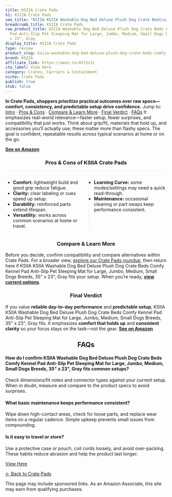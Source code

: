 ```yaml
---
title: KSIIA Crate Pads
h1: KSIIA Crate Pads
seo_title: "KSIIA KSIIA Washable Dog Bed Deluxe Plush Dog Crate Beds\u2026"
breadcrumb_title: KSIIA Crate Pads
raw_product_title: KSIIA Washable Dog Bed Deluxe Plush Dog Crate Beds Comfy Kennel
  Pad Anti-Slip Pet Sleeping Mat for Large, Jumbo, Medium, Small Dogs Breeds, 35"
  x 23", Gray
display_title: KSIIA Crate Pads
type: review
product_slug: ksiia-washable-dog-bed-deluxe-plush-dog-crate-beds-comfy-kennel-pad-ant-4f86e130
brand: KSIIA
affiliate_link: https://amzn.to/42t3sJz
cta_label: View Here
category: Crates, Carriers & Containment
niche: Crate Pads
publish: true
stub: false
---
```


<div id="intro" class="full-width"><p><strong>In Crate Pads, shoppers prioritize practical outcomes over raw specs&mdash;comfort, consistency, and predictable setup drive confidence.</strong> Jump to: <a href="#intro">Intro</a> · <a href="#pros-cons">Pros &amp; Cons</a> · <a href="#compare-more">Compare &amp; Learn More</a> · <a href="#verdict">Final Verdict</a> · <a href="#faqs">FAQs</a> It emphasizes real-world relevance&mdash;faster setup, fewer surprises, and compatibility that just works. Think about grip/fit, materials that hold up, and accessories you’ll actually use; these matter more than flashy specs. The goal is confident, repeatable results across typical scenarios at home or on the go.</p><p><a href="https://amzn.to/42t3sJz" rel="nofollow sponsored noopener" target="_blank"><strong>See on Amazon</strong></a></p></div>
<h3 id="pros-cons" style="text-align:center;">Pros &amp; Cons of KSIIA Crate Pads</h3>
<div class="pc-grid" style="display:grid;grid-template-columns:1fr 1fr;gap:16px;border-top:1px solid #e5e7eb;padding-top:12px;">
  <ul>
    <li><strong>Comfort:</strong> lightweight build and good grip reduce fatigue.</li>
    <li><strong>Clarity:</strong> clear labeling or cues speed up setup.</li>
    <li><strong>Durability:</strong> reinforced parts extend lifespan.</li>
    <li><strong>Versatility:</strong> works across common scenarios at home or travel.</li>
  </ul>
  <ul style="border-left:1px solid #e5e7eb;padding-left:16px;">
    <li><strong>Learning Curve:</strong> some modes/settings may need a quick read-through.</li>
    <li><strong>Maintenance:</strong> occasional cleaning or part swaps keep performance consistent.</li>
  </ul>
</div>


<h3 id="compare-more" style="text-align:center;">Compare &amp; Learn More</h3>
<p>Before you decide, confirm compatibility and compare alternatives within Crate Pads. For a broader view, <a href="#">explore our Crate Pads roundup</a>, then return here if KSIIA KSIIA Washable Dog Bed Deluxe Plush Dog Crate Beds Comfy Kennel Pad Anti-Slip Pet Sleeping Mat for Large, Jumbo, Medium, Small Dogs Breeds, 35" x 23", Gray fits your setup. When you’re ready, <a href="https://amzn.to/42t3sJz" rel="nofollow sponsored noopener" target="_blank"><strong>view current options</strong></a>.</p>

<h3 id="verdict" style="text-align:center;">Final Verdict</h3>
<p>If you value <strong>reliable day-to-day performance</strong> and <strong>predictable setup</strong>, KSIIA KSIIA Washable Dog Bed Deluxe Plush Dog Crate Beds Comfy Kennel Pad Anti-Slip Pet Sleeping Mat for Large, Jumbo, Medium, Small Dogs Breeds, 35" x 23", Gray fits. It emphasizes <strong>comfort that holds up</strong> and <strong>consistent clarity</strong> so your focus stays on the task&mdash;not the gear. <a href="https://amzn.to/42t3sJz" rel="nofollow sponsored noopener" target="_blank"><strong>See on Amazon</strong></a></p>

<h2 id="faqs" style="text-align:center;">FAQs</h2>
<h4><strong>How do I confirm KSIIA Washable Dog Bed Deluxe Plush Dog Crate Beds Comfy Kennel Pad Anti-Slip Pet Sleeping Mat for Large, Jumbo, Medium, Small Dogs Breeds, 35" x 23", Gray fits common setups?</strong></h4>
<p>Check dimensions/fit notes and connector types against your current setup. When in doubt, measure and compare to the product specs to avoid surprises.</p>
<h4><strong>What basic maintenance keeps performance consistent?</strong></h4>
<p>Wipe down high-contact areas, check for loose parts, and replace wear items on a regular cadence. Simple upkeep prevents small issues from compounding.</p>
<h4><strong>Is it easy to travel or store?</strong></h4>
<p>Use a protective case or pouch, coil cords loosely, and avoid over-packing. These habits reduce abrasion and help the product last longer.</p>

<p><a class="btn" href="https://amzn.to/42t3sJz" target="_blank" rel="nofollow sponsored noopener">View Here</a></p>
<p><a href="/roundups/crates-carriers-containment/crate-pads/">← Back to Crate Pads</a></p>
<aside class="disclosure">This page may include sponsored links. As an Amazon Associate, this site may earn from qualifying purchases.</aside>
